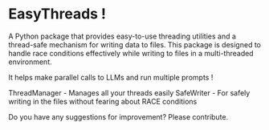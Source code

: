 # EasyThreads !

A Python package that provides easy-to-use threading utilities and a thread-safe mechanism for writing data to files. 
This package is designed to handle race conditions effectively while writing to files in a multi-threaded environment.

It helps make parallel calls to LLMs and run multiple prompts !

ThreadManager - Manages all your threads easily
SafeWriter - For safely writing in the files without fearing about RACE conditions


Do you have any suggestions for improvement?
Please contribute.

